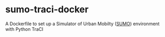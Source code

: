 # sumo-traci-docker
A Dockerfile to set up a Simulator of Urban Mobilty ([SUMO](http://sumo.dlr.de)) environment with Python TraCI
